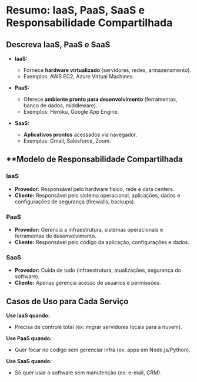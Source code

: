 # Resumo: IaaS, PaaS, SaaS e Responsabilidade Compartilhada  

## **Descreva IaaS, PaaS e SaaS**  

- **IaaS:**  
  - Fornece **hardware virtualizado** (servidores, redes, armazenamento).  
  - Exemplos: AWS EC2, Azure Virtual Machines.  

- **PaaS:**  
  - Oferece **ambiente pronto para desenvolvimento** (ferramentas, banco de dados, middleware).  
  - Exemplos: Heroku, Google App Engine.  

- **SaaS:**  
  - **Aplicativos prontos** acessados via navegador.  
  - Exemplos: Gmail, Salesforce, Zoom.  

## **Modelo de Responsabilidade Compartilhada  

### **IaaS**  
- **Provedor:** Responsável pelo hardware físico, rede e data centers.  
- **Cliente:** Responsável pelo sistema operacional, aplicações, dados e configurações de segurança (firewalls, backups).  

### **PaaS**  
- **Provedor:** Gerencia a infraestrutura, sistemas operacionais e ferramentas de desenvolvimento.  
- **Cliente:** Responsável pelo código da aplicação, configurações e dados.  

### **SaaS**  
- **Provedor:** Cuida de tudo (infraestrutura, atualizações, segurança do software).  
- **Cliente:** Apenas gerencia acesso de usuários e permissões.  

## **Casos de Uso para Cada Serviço**  

**Use IaaS quando:**  
- Precisa de controle total (ex: migrar servidores locais para a nuvem).  

**Use PaaS quando:**  
- Quer focar no código sem gerenciar infra (ex: apps em Node.js/Python).  

**Use SaaS quando:**  
- Só quer usar o software sem manutenção (ex: e-mail, CRM).  
